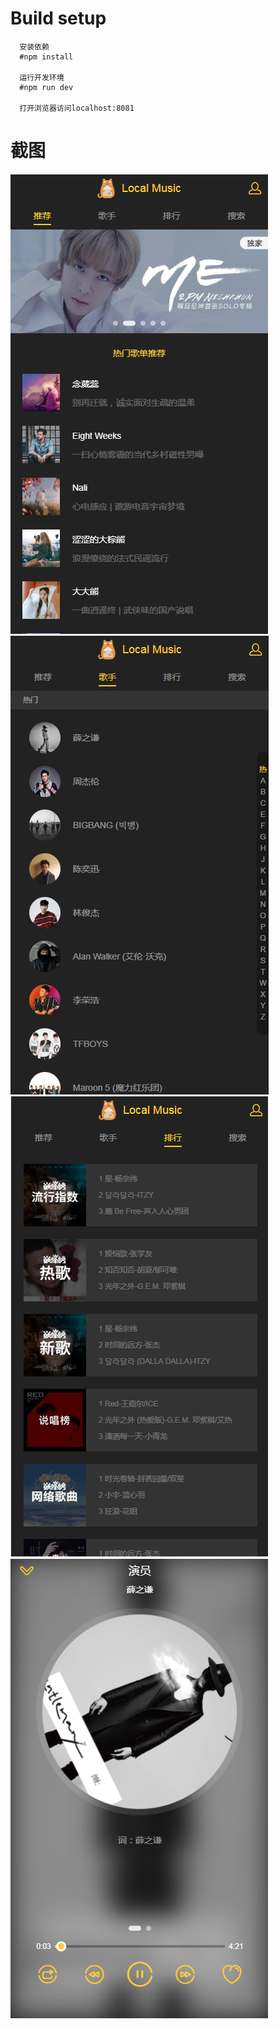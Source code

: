 # Build setup

```
  安装依赖
  #npm install
  
  运行开发环境
  #npm run dev
  
  打开浏览器访问localhost:8081
```

# 截图
![img-1](https://raw.githubusercontent.com/bosda/vue-music/master/src/common/image/img1.png)
![img-2](https://raw.githubusercontent.com/bosda/vue-music/master/src/common/image/img2.png)
![img-3](https://raw.githubusercontent.com/bosda/vue-music/master/src/common/image/img3.png)
![img-4](https://raw.githubusercontent.com/bosda/vue-music/master/src/common/image/img4.png)
